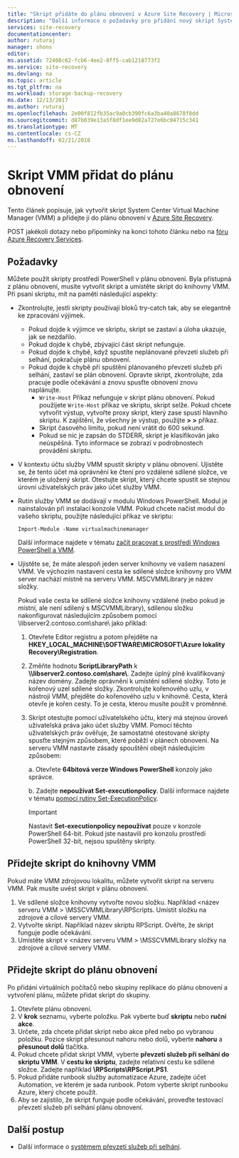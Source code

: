 ```yaml
---
title: "Skript přidáte do plánu obnovení v Azure Site Recovery | Microsoft Docs"
description: "Další informace o požadavky pro přidání nový skript System Center Virtual Machine Manager (VMM) do plánu obnovení v Azure."
services: site-recovery
documentationcenter: 
author: ruturaj
manager: shons
editor: 
ms.assetid: 72408c62-fcb6-4ee2-8ff5-cab1218773f2
ms.service: site-recovery
ms.devlang: na
ms.topic: article
ms.tgt_pltfrm: na
ms.workload: storage-backup-recovery
ms.date: 12/13/2017
ms.author: ruturaj
ms.openlocfilehash: 2e00f812fb35ac9a0cb390fc6a3ba40a8678f8dd
ms.sourcegitcommit: d87b039e13a5f8df1ee9d82a727e6bc04715c341
ms.translationtype: MT
ms.contentlocale: cs-CZ
ms.lasthandoff: 02/21/2018
---
```

# <a name="add-a-vmm-script-to-a-recovery-plan"></a>Skript VMM přidat do plánu obnovení

Tento článek popisuje, jak vytvořit skript System Center Virtual Machine Manager (VMM) a přidejte ji do plánu obnovení v [Azure Site Recovery](site-recovery-overview.md).

POST jakékoli dotazy nebo připomínky na konci tohoto článku nebo na [fóru Azure Recovery Services](https://social.msdn.microsoft.com/forums/azure/home?forum=hypervrecovmgr).

## <a name="prerequisites"></a>Požadavky

Můžete použít skripty prostředí PowerShell v plánu obnovení. Byla přístupná z plánu obnovení, musíte vytvořit skript a umístěte skript do knihovny VMM. Při psaní skriptu, mít na paměti následující aspekty:

* Zkontrolujte, jestli skripty používají bloků try-catch tak, aby se elegantně ke zpracování výjimek.
    - Pokud dojde k výjimce ve skriptu, skript se zastaví a úloha ukazuje, jak se nezdařilo.
    - Pokud dojde k chybě, zbývající část skript nefunguje.
    - Pokud dojde k chybě, když spustíte neplánované převzetí služeb při selhání, pokračuje plánu obnovení.
    - Pokud dojde k chybě při spuštění plánovaného převzetí služeb při selhání, zastaví se plán obnovení. Opravte skript, zkontrolujte, zda pracuje podle očekávání a znovu spusťte obnovení znovu naplánujte.
        - `Write-Host` Příkaz nefunguje v skript plánu obnovení. Pokud použijete `Write-Host` příkaz ve skriptu, skript selže. Pokud chcete vytvořit výstup, vytvořte proxy skript, který zase spustí hlavního skriptu. K zajištění, že všechny je výstup, použijte  **\> \>**  příkaz.
        - Skript časového limitu, pokud není vrátit do 600 sekund.
        - Pokud se nic je zapsán do STDERR, skript je klasifikován jako neúspěšná. Tyto informace se zobrazí v podrobnostech provádění skriptu.

* V kontextu účtu služby VMM spustit skripty v plánu obnovení. Ujistěte se, že tento účet má oprávnění ke čtení pro vzdálené sdílené složce, ve kterém je uložený skript. Otestujte skript, který chcete spustit se stejnou úrovní uživatelských práv jako účet služby VMM.
* Rutin služby VMM se dodávají v modulu Windows PowerShell. Modul je nainstalován při instalaci konzole VMM. Pokud chcete načíst modul do vašeho skriptu, použijte následující příkaz ve skriptu: 

    `Import-Module -Name virtualmachinemanager`

    Další informace najdete v tématu [začít pracovat s prostředí Windows PowerShell a VMM](https://technet.microsoft.com/library/hh875013.aspx).
* Ujistěte se, že máte alespoň jeden server knihovny ve vašem nasazení VMM. Ve výchozím nastavení cesta ke sdílené složce knihovny pro VMM server nachází místně na serveru VMM. MSCVMMLibrary je název složky.

  Pokud vaše cesta ke sdílené složce knihovny vzdálené (nebo pokud je místní, ale není sdílený s MSCVMMLibrary), sdílenou složku nakonfigurovat následujícím způsobem pomocí \\libserver2.contoso.com\share\ jako příklad:
  
  1. Otevřete Editor registru a potom přejděte na **HKEY_LOCAL_MACHINE\SOFTWARE\MICROSOFT\Azure lokality Recovery\Registration**.

  2. Změňte hodnotu **ScriptLibraryPath** k  **\\\libserver2.contoso.com\share\\**. Zadejte úplný plně kvalifikovaný název domény. Zadejte oprávnění k umístění sdílené složky. Toto je kořenový uzel sdílené složky. Zkontrolujte kořenového uzlu, v nástroji VMM, přejděte do kořenového uzlu v knihovně. Cesta, která otevře je kořen cesty. To je cesta, kterou musíte použít v proměnné.

  3. Skript otestujte pomocí uživatelského účtu, který má stejnou úroveň uživatelská práva jako účet služby VMM. Pomocí těchto uživatelských práv ověřuje, že samostatné otestované skripty spusťte stejným způsobem, které poběží v plánech obnovení. Na serveru VMM nastavte zásady spouštění obejít následujícím způsobem:

     a. Otevřete **64bitová verze Windows PowerShell** konzoly jako správce.
     
     b. Zadejte **nepoužívat Set-executionpolicy**. Další informace najdete v tématu [pomocí rutiny Set-ExecutionPolicy](https://technet.microsoft.com/library/ee176961.aspx).

     > [!IMPORTANT]
     > Nastavit **Set-executionpolicy nepoužívat** pouze v konzole PowerShell 64-bit. Pokud jste nastavili pro konzolu prostředí PowerShell 32-bit, nejsou spuštěny skripty.

## <a name="add-the-script-to-the-vmm-library"></a>Přidejte skript do knihovny VMM

Pokud máte VMM zdrojovou lokalitu, můžete vytvořit skript na serveru VMM. Pak musíte uvést skript v plánu obnovení.

1. Ve sdílené složce knihovny vytvořte novou složku. Například \<název serveru VMM > \MSSCVMMLibrary\RPScripts. Umístit složku na zdrojové a cílové servery VMM.
2. Vytvořte skript. Například název skriptu RPScript. Ověřte, že skript funguje podle očekávání.
3. Umístěte skript v \<název serveru VMM > \MSSCVMMLibrary složky na zdrojové a cílové servery VMM.

## <a name="add-the-script-to-a-recovery-plan"></a>Přidejte skript do plánu obnovení

Po přidání virtuálních počítačů nebo skupiny replikace do plánu obnovení a vytvoření plánu, můžete přidat skript do skupiny.

1. Otevřete plánu obnovení.
2. V **krok** seznamu, vyberte položku. Pak vyberte buď **skriptu** nebo **ruční akce**.
3. Určete, zda chcete přidat skript nebo akce před nebo po vybranou položku. Pozice skript přesunout nahoru nebo dolů, vyberte **nahoru** a **přesunout dolů** tlačítka.
4. Pokud chcete přidat skript VMM, vyberte **převzetí služeb při selhání do skriptu VMM**. V **cestu ke skriptu**, zadejte relativní cestu ke sdílené složce. Zadejte například **\RPScripts\RPScript.PS1**.
5. Pokud přidáte runbook služby automatizace Azure, zadejte účet Automation, ve kterém je sada runbook. Potom vyberte skript runbooku Azure, který chcete použít.
6. Aby se zajistilo, že skript funguje podle očekávání, proveďte testovací převzetí služeb při selhání plánu obnovení.


## <a name="next-steps"></a>Další postup
* Další informace o [systémem převzetí služeb při selhání](site-recovery-failover.md).

